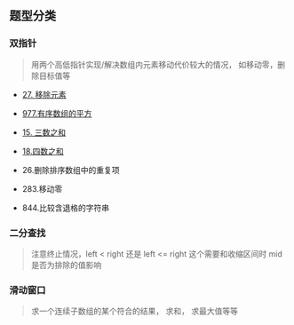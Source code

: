 ## 题型分类

### 双指针

> 用两个高低指针实现/解决数组内元素移动代价较大的情况， 如移动零，删除目标值等

- [27. 移除元素](../../list/27.移除元素.md)

- [977.有序数组的平方](../../list/977.有序数组的平方.md)

- [15. 三数之和](../../list/15.三数之和.md)
- [18.四数之和](../../list/18.四数之和.md)

- 26.删除排序数组中的重复项
- 283.移动零
- 844.比较含退格的字符串

### 二分查找

> 注意终止情况，left < right 还是 left <= right 这个需要和收缩区间时 mid是否为排除的值影响 

### 滑动窗口

> 求一个连续子数组的某个符合的结果， 求和， 求最大值等等



